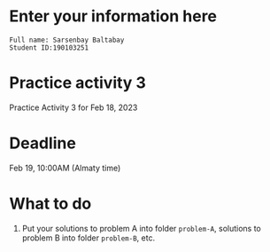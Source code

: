 # Enter your information here
```
Full name: Sarsenbay Baltabay
Student ID:190103251
```

# Practice activity 3
Practice Activity 3 for Feb 18, 2023

# Deadline
Feb 19, 10:00AM (Almaty time)

# What to do
1. Put your solutions to problem A into folder `problem-A`, solutions to problem B into folder `problem-B`, etc.
